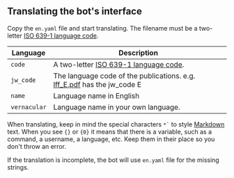 ## Translating the bot's interface
Copy the `en.yaml` file and start translating. The filename must be a two-letter [ISO 639-1 language code](https://en.wikipedia.org/wiki/List_of_ISO_639-1_codes).



| Language     | Description                                                  |
| ------------ | ------------------------------------------------------------ |
| `code`       | A two-letter [ISO 639-1 language code](https://en.wikipedia.org/wiki/List_of_ISO_639-1_codes). |
| `jw_code`    | The language code of the publications. e.g. [lff_E.pdf](https://www.jw.org/en/library/books/enjoy-life-forever/) has the jw_code E |
| `name`       | Language name in English                                     |
| `vernacular` | Language name in your own language.                          |



When translating, keep in mind the special characters ``` *` ``` to style [Markdown](https://core.telegram.org/bots/api#markdown-style) text. When you see `{}` or `{0}` it means that there is a variable, such as a command, a username, a language, etc. Keep them in their place so you don't throw an error.

If the translation is incomplete, the bot will use `en.yaml` file for the missing strings.